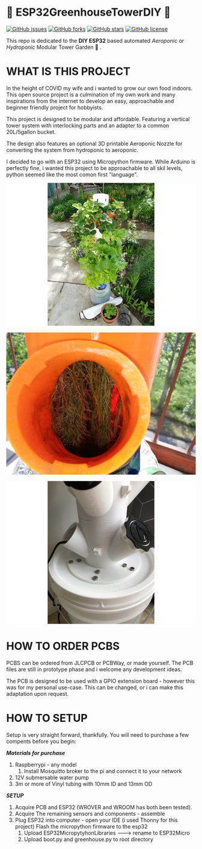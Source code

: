 # :seedling: ESP32GreenhouseTowerDIY :seedling:

[![GitHub issues](https://img.shields.io/github/issues/ZanzyTHEbar/ESP32GreenhouseTowerDIY?style=plastic)](https://github.com/ZanzyTHEbar/ESP32GreenhouseTowerDIY/issues) [![GitHub forks](https://img.shields.io/github/forks/ZanzyTHEbar/ESP32GreenhouseTowerDIY?style=plastic)](https://github.com/ZanzyTHEbar/ESP32GreenhouseTowerDIY/network) [![GitHub stars](https://img.shields.io/github/stars/ZanzyTHEbar/ESP32GreenhouseTowerDIY?style=plastic)](https://github.com/ZanzyTHEbar/ESP32GreenhouseTowerDIY/stargazers) [![GitHub license](https://img.shields.io/github/license/ZanzyTHEbar/ESP32GreenhouseTowerDIY?style=plastic)](https://github.com/ZanzyTHEbar/ESP32GreenhouseTowerDIY/blob/main/LICENSE)

This repo is dedicated to the **DIY ESP32** based automated *Aeroponic* or *Hydroponic* Modular Tower Garden :cactus: . 

# WHAT IS THIS PROJECT

In the height of COVID my wife and i wanted to grow our own food indoors. This open source project is a culmination of my own work and many inspirations from the internet to develop an easy, approachable and beginner friendly project for hobbyists. 

This project is designed to be modular and affordable. Featuring a vertical tower system with interlocking parts and an adapter to a common 20L/5gallon bucket. 

The design also features an optional 3D printable Aeroponic Nozzle for converting the system from hydroponic to aeroponic.  

I decided to go with an ESP32 using Micropython firmware. While Arduino is perfectly fine, i wanted this project to be approachable to all skil levels, python seemed like the most comon first "language". 

![tower garden](https://github.com/ZanzyTHEbar/ESP32GreenhouseTowerDIY/blob/main/3D%20Printing%20Files/Modular%20Hydroponic%20Tower%20Garden/images/IMG_20190523_094749.jpg)


![tower garden](https://github.com/ZanzyTHEbar/ESP32GreenhouseTowerDIY/blob/main/3D%20Printing%20Files/Modular%20Hydroponic%20Tower%20Garden/images/IMG_20200518_074307.jpg)


![tower garden](https://github.com/ZanzyTHEbar/ESP32GreenhouseTowerDIY/blob/main/3D%20Printing%20Files/5%20Gallon%20(20L)%20Bucket%20Lid%20Adapter/images/IMG_5375.JPG)


# HOW TO ORDER PCBS

PCBS can be ordered from JLCPCB or PCBWay, or made yourself. The PCB files are still in prototype phase and i welcome any development ideas. 

The PCB is designed to be used with a GPIO extension board - however this was for my personal use-case. This can be changed, or i can make this adaptation upon request. 

# HOW TO SETUP

Setup is very straight forward, thankfully. You will need to purchase a few compents before you begin: 

__*Materials for purchase*__

1. Raspberrypi - any model
   1. Install Mosquitto broker to the pi and connect it to your network
2. 12V submersable water pump
3. 3m or more of Vinyl tubing with 10mm ID and 13mm OD


__*SETUP*__

1. Acquire PCB and ESP32 (WROVER and WROOM has both been tested). 
2. Acquire The remaining sensors and components - assemble 
3. Plug ESP32 into computer - open your IDE (i used Thonny for this project) Flash the micropython firmware to the esp32
   1. Upload ESP32MicropytyhonLibraries ---> rename to ESP32Micro
   2. Upload boot.py and greenhouse.py to root directory
